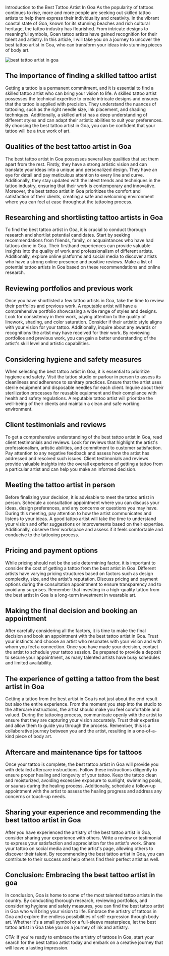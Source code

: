 Introduction to the Best Tattoo Artist In Goa As the popularity of tattoos continues to rise, more and more people are seeking out skilled tattoo artists to help them express their individuality and creativity. In the vibrant coastal state of Goa, known for its stunning beaches and rich cultural heritage, the tattoo industry has flourished. From intricate designs to meaningful symbols, Goan tattoo artists have gained recognition for their talent and artistry. In this article, I will take you on a journey to uncover the best tattoo artist in Goa, who can transform your ideas into stunning pieces of body art.

<img src="https://i.ytimg.com/vi/NoxR0t3dTLA/maxresdefault.jpg" alt="best tattoo artist in goa" style="max-width: 100%;">

The importance of finding a skilled tattoo artist
-------------------------------------------------

Getting a tattoo is a permanent commitment, and it is essential to find a skilled tattoo artist who can bring your vision to life. A skilled tattoo artist possesses the technical expertise to create intricate designs and ensures that the tattoo is applied with precision. They understand the nuances of tattooing, such as the right needle size, ink placement, and shading techniques. Additionally, a skilled artist has a deep understanding of different styles and can adapt their artistic abilities to suit your preferences. By choosing the best tattoo artist in Goa, you can be confident that your tattoo will be a true work of art.

Qualities of the best tattoo artist in Goa
------------------------------------------

The best tattoo artist in Goa possesses several key qualities that set them apart from the rest. Firstly, they have a strong artistic vision and can translate your ideas into a unique and personalized design. They have an eye for detail and pay meticulous attention to every line and curve. Additionally, they stay updated with the latest trends and techniques in the tattoo industry, ensuring that their work is contemporary and innovative. Moreover, the best tattoo artist in Goa prioritizes the comfort and satisfaction of their clients, creating a safe and welcoming environment where you can feel at ease throughout the tattooing process.

Researching and shortlisting tattoo artists in Goa
--------------------------------------------------

To find the best tattoo artist in Goa, it is crucial to conduct thorough research and shortlist potential candidates. Start by seeking recommendations from friends, family, or acquaintances who have had tattoos done in Goa. Their firsthand experiences can provide valuable insights into the quality of work and professionalism of different artists. Additionally, explore online platforms and social media to discover artists who have a strong online presence and positive reviews. Make a list of potential tattoo artists in Goa based on these recommendations and online research.

Reviewing portfolios and previous work
--------------------------------------

Once you have shortlisted a few tattoo artists in Goa, take the time to review their portfolios and previous work. A reputable artist will have a comprehensive portfolio showcasing a wide range of styles and designs. Look for consistency in their work, paying attention to the quality of linework, shading, and color saturation. Consider if their artistic style aligns with your vision for your tattoo. Additionally, inquire about any awards or recognitions the artist may have received for their work. By reviewing portfolios and previous work, you can gain a better understanding of the artist's skill level and artistic capabilities.

Considering hygiene and safety measures
---------------------------------------

When selecting the best tattoo artist in Goa, it is essential to prioritize hygiene and safety. Visit the tattoo studio or parlour in person to assess its cleanliness and adherence to sanitary practices. Ensure that the artist uses sterile equipment and disposable needles for each client. Inquire about their sterilization processes for reusable equipment and their compliance with health and safety regulations. A reputable tattoo artist will prioritize the well-being of their clients and maintain a clean and safe working environment.

Client testimonials and reviews
-------------------------------

To get a comprehensive understanding of the best tattoo artist in Goa, read client testimonials and reviews. Look for reviews that highlight the artist's professionalism, artistic abilities, and commitment to customer satisfaction. Pay attention to any negative feedback and assess how the artist has addressed and resolved such issues. Client testimonials and reviews provide valuable insights into the overall experience of getting a tattoo from a particular artist and can help you make an informed decision.

Meeting the tattoo artist in person
-----------------------------------

Before finalizing your decision, it is advisable to meet the tattoo artist in person. Schedule a consultation appointment where you can discuss your ideas, design preferences, and any concerns or questions you may have. During this meeting, pay attention to how the artist communicates and listens to your ideas. A good tattoo artist will take the time to understand your vision and offer suggestions or improvements based on their expertise. Additionally, observe their workspace and assess if it feels comfortable and conducive to the tattooing process.

Pricing and payment options
---------------------------

While pricing should not be the sole determining factor, it is important to consider the cost of getting a tattoo from the best artist in Goa. Different artists have varying pricing structures based on factors such as design complexity, size, and the artist's reputation. Discuss pricing and payment options during the consultation appointment to ensure transparency and to avoid any surprises. Remember that investing in a high-quality tattoo from the best artist in Goa is a long-term investment in wearable art.

Making the final decision and booking an appointment
----------------------------------------------------

After carefully considering all the factors, it is time to make the final decision and book an appointment with the best tattoo artist in Goa. Trust your instincts and choose an artist who resonates with your vision and with whom you feel a connection. Once you have made your decision, contact the artist to schedule your tattoo session. Be prepared to provide a deposit to secure your appointment, as many talented artists have busy schedules and limited availability.

The experience of getting a tattoo from the best artist in Goa
--------------------------------------------------------------

Getting a tattoo from the best artist in Goa is not just about the end result but also the entire experience. From the moment you step into the studio to the aftercare instructions, the artist should make you feel comfortable and valued. During the tattooing process, communicate openly with the artist to ensure that they are capturing your vision accurately. Trust their expertise and allow them to guide you through the process. Remember, this is a collaborative journey between you and the artist, resulting in a one-of-a-kind piece of body art.

Aftercare and maintenance tips for tattoos
------------------------------------------

Once your tattoo is complete, the best tattoo artist in Goa will provide you with detailed aftercare instructions. Follow these instructions diligently to ensure proper healing and longevity of your tattoo. Keep the tattoo clean and moisturized, avoiding excessive exposure to sunlight, swimming pools, or saunas during the healing process. Additionally, schedule a follow-up appointment with the artist to assess the healing progress and address any concerns or touch-up needs.

Sharing your experience and recommending the best tattoo artist in Goa
----------------------------------------------------------------------

After you have experienced the artistry of the best tattoo artist in Goa, consider sharing your experience with others. Write a review or testimonial to express your satisfaction and appreciation for the artist's work. Share your tattoo on social media and tag the artist's page, allowing others to discover their talent. By recommending the best tattoo artist in Goa, you can contribute to their success and help others find their perfect artist as well.

Conclusion: Embracing the best tattoo artist in goa
----------------------------------------------------

In conclusion, Goa is home to some of the most talented tattoo artists in the country. By conducting thorough research, reviewing portfolios, and considering hygiene and safety measures, you can find the best tattoo artist in Goa who will bring your vision to life. Embrace the artistry of tattoos in Goa and explore the endless possibilities of self-expression through body art. Whether it's a small symbol or a full-sleeve masterpiece, let the best tattoo artist in Goa take you on a journey of ink and artistry.

CTA: If you're ready to embrace the artistry of tattoos in Goa, start your search for the best tattoo artist today and embark on a creative journey that will leave a lasting impression.
